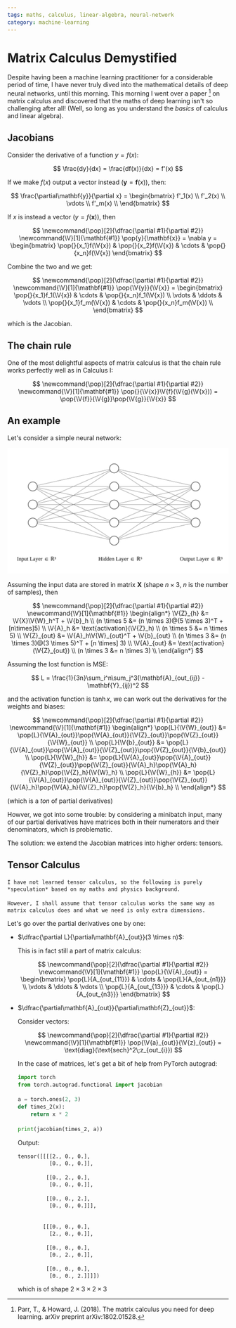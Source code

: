 ```yaml
---
tags: maths, calculus, linear-algebra, neural-network
category: machine-learning
---
```


# Matrix Calculus Demystified

Despite having been a machine learning practitioner for a considerable period of time, I have never
truly dived into the mathematical details of deep neural networks, until this morning. This morning
I went over a paper [^1] on matrix calculus and discovered that the maths of deep learning isn't so
challenging after all! (Well, so long as you understand the *basics* of calculus and linear algebra).

## Jacobians

Consider the derivative of a function $y = f(x)$:

$$
\frac{dy}{dx} = \frac{df(x)}{dx} = f'(x)
$$

If we make $f(x)$ output a vector instead ($\mathbf{y} = \mathbf{f}(x)$), then:

$$
\frac{\partial\mathbf{y}}{\partial x} = \begin{bmatrix}
    f'_1(x) \\
    f'_2(x) \\
    \vdots \\
    f'_m(x) \\
\end{bmatrix}
$$

If $x$ is instead a vector ($y = f(\mathbf{x})$), then

$$
\newcommand{\pop}[2]{\dfrac{\partial #1}{\partial #2}}
\newcommand{\V}[1]{\mathbf{#1}}
\pop{y}{\mathbf{x}} = \nabla y = \begin{bmatrix}
    \pop{}{x_1}f(\V{x}) & \pop{}{x_2}f(\V{x}) & \cdots & \pop{}{x_n}f(\V{x})
\end{bmatrix}
$$

Combine the two and we get:

$$
\newcommand{\pop}[2]{\dfrac{\partial #1}{\partial #2}}
\newcommand{\V}[1]{\mathbf{#1}}
\pop{\V{y}}{\V{x}} = \begin{bmatrix}
    \pop{}{x_1}f_1(\V{x}) & \cdots & \pop{}{x_n}f_1(\V{x}) \\
    \vdots  & \ddots & \vdots \\
    \pop{}{x_1}f_m(\V{x}) & \cdots & \pop{}{x_n}f_m(\V{x}) \\
\end{bmatrix}
$$

which is the Jacobian.

## The chain rule

One of the most delightful aspects of matrix calculus is that the chain rule works perfectly well
as in Calculus I:

$$
\newcommand{\pop}[2]{\dfrac{\partial #1}{\partial #2}}
\newcommand{\V}[1]{\mathbf{#1}}
\pop{}{\V{x}}\V{f}(\V{g}(\V{x})) = \pop{\V{f}}{\V{g}}\pop{\V{g}}{\V{x}}
$$

## An example

Let's consider a simple neural network:

![Neural Network](../images/matrix-calculus/nn.svg)

Assuming the input data are stored in matrix $\mathbf{X}$ (shape $n \times 3$, $n$ is the number of samples), then

$$
\newcommand{\pop}[2]{\dfrac{\partial #1}{\partial #2}}
\newcommand{\V}[1]{\mathbf{#1}}
\begin{align*}
    \V{Z}_{h} &= \V{X}\V{W}_h^T + \V{b}_h \\
    (n \times 5 &= (n \times 3)@(5 \times 3)^T + [n\times]5) \\
    \V{A}_h &= \text{activation}(\V{Z}_h) \\
    (n \times 5 &= n \times 5) \\
    \V{Z}_{out} &= \V{A}_h\V{W}_{out}^T + \V{b}_{out} \\
    (n \times 3 &= (n \times 3)@(3 \times 5)^T + [n \times] 3) \\
    \V{A}_{out} &= \text{activation}(\V{Z}_{out}) \\
    (n \times 3 &= n \times 3) \\
\end{align*}
$$

Assuming the lost function is MSE:

$$
L = \frac{1}{3n}\sum_i^n\sum_j^3(\mathbf{A}_{out_{ij}} - \mathbf{Y}_{ij})^2
$$

and the activation function is $\tanh x$, we can work out the derivatives for the weights and biases:

$$
\newcommand{\pop}[2]{\dfrac{\partial #1}{\partial #2}}
\newcommand{\V}[1]{\mathbf{#1}}
\begin{align*}
    \pop{L}{\V{W}_{out}} &= \pop{L}{\V{A}_{out}}\pop{\V{A}_{out}}{\V{Z}_{out}}\pop{\V{Z}_{out}}{\V{W}_{out}} \\
    \pop{L}{\V{b}_{out}} &= \pop{L}{\V{A}_{out}}\pop{\V{A}_{out}}{\V{Z}_{out}}\pop{\V{Z}_{out}}{\V{b}_{out}} \\
    \pop{L}{\V{W}_{h}} &= \pop{L}{\V{A}_{out}}\pop{\V{A}_{out}}{\V{Z}_{out}}\pop{\V{Z}_{out}}{\V{A}_h}\pop{\V{A}_h}{\V{Z}_h}\pop{\V{Z}_h}{\V{W}_h} \\
    \pop{L}{\V{W}_{h}} &= \pop{L}{\V{A}_{out}}\pop{\V{A}_{out}}{\V{Z}_{out}}\pop{\V{Z}_{out}}{\V{A}_h}\pop{\V{A}_h}{\V{Z}_h}\pop{\V{Z}_h}{\V{b}_h} \\
\end{align*}
$$

(which is a *ton* of partial derivatives)

Howver, we got into some trouble: by considering a minibatch input, many of our partial derivatives
have matrices both in their numerators and their denominators, which is problematic.

The solution: we extend the Jacobian matrices into higher orders: tensors.

## Tensor Calculus

```{attention}
I have not learned tensor calculus, so the following is purely *speculation* based on my maths and physics background.

However, I shall assume that tensor calculus works the same way as matrix calculus does and what we need is only extra dimensions.
```

Let's go over the partial derivatives one by one:

- $\dfrac{\partial L}{\partial\mathbf{A}_{out}}(3 \times n)$:
  
  This is in fact still a part of matrix calculus:

  $$
  \newcommand{\pop}[2]{\dfrac{\partial #1}{\partial #2}}
  \newcommand{\V}[1]{\mathbf{#1}}
  \pop{L}{\V{A}_{out}} = \begin{bmatrix}
    \pop{L}{A_{out_{11}}} & \cdots & \pop{L}{A_{out_{n1}}} \\
    \vdots & \ddots & \vdots \\
    \pop{L}{A_{out_{13}}} & \cdots & \pop{L}{A_{out_{n3}}}
  \end{bmatrix}
  $$
- $\dfrac{\partial\mathbf{A}_{out}}{\partial\mathbf{Z}_{out}}$:
  
  Consider vectors:

  $$
  \newcommand{\pop}[2]{\dfrac{\partial #1}{\partial #2}}
  \newcommand{\V}[1]{\mathbf{#1}}
  \pop{\V{a}_{out}}{\V{z}_{out}} = \text{diag}(\text{sech}^2\;z_{out_{i}})
  $$

  In the case of matrices, let's get a bit of help from PyTorch autograd:

  ```python
  import torch
  from torch.autograd.functional import jacobian

  a = torch.ones(2, 3)
  def times_2(x):
      return x * 2

  print(jacobian(times_2, a))
  ```

  Output:

  ```
  tensor([[[[2., 0., 0.],
            [0., 0., 0.]],
  
           [[0., 2., 0.],
            [0., 0., 0.]],
  
           [[0., 0., 2.],
            [0., 0., 0.]]],
  
  
          [[[0., 0., 0.],
            [2., 0., 0.]],
  
           [[0., 0., 0.],
            [0., 2., 0.]],
  
           [[0., 0., 0.],
            [0., 0., 2.]]]])
  ```

  which is of shape $2 \times 3 \times 2 \times 3$


[^1]: Parr, T., & Howard, J. (2018). The matrix calculus you need for deep learning. arXiv preprint arXiv:1802.01528.

<!--
<script src="https://giscus.app/client.js"
        data-repo="acciochris/acciochris.github.io"
        data-repo-id="R_kgDOKDyTVg"
        data-category="Announcements"
        data-category-id="DIC_kwDOKDyTVs4CYZPy"
        data-mapping="pathname"
        data-strict="0"
        data-reactions-enabled="1"
        data-emit-metadata="0"
        data-input-position="bottom"
        data-theme="preferred_color_scheme"
        data-lang="en"
        data-loading="lazy"
        crossorigin="anonymous"
        async>
</script>
-->
